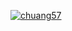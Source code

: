 [![chuang57](https://circleci.com/gh/chuang57/HW-02a.svg?style=svg)](https://app.circleci.com/pipelines/github/chuang57/HW-02a?branch=master&filter=all)

